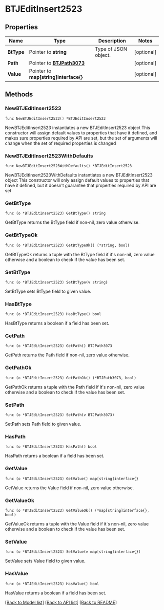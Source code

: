 # BTJEditInsert2523

## Properties

Name | Type | Description | Notes
------------ | ------------- | ------------- | -------------
**BtType** | Pointer to **string** | Type of JSON object. | [optional] 
**Path** | Pointer to [**BTJPath3073**](BTJPath3073.md) |  | [optional] 
**Value** | Pointer to **map[string]interface{}** |  | [optional] 

## Methods

### NewBTJEditInsert2523

`func NewBTJEditInsert2523() *BTJEditInsert2523`

NewBTJEditInsert2523 instantiates a new BTJEditInsert2523 object
This constructor will assign default values to properties that have it defined,
and makes sure properties required by API are set, but the set of arguments
will change when the set of required properties is changed

### NewBTJEditInsert2523WithDefaults

`func NewBTJEditInsert2523WithDefaults() *BTJEditInsert2523`

NewBTJEditInsert2523WithDefaults instantiates a new BTJEditInsert2523 object
This constructor will only assign default values to properties that have it defined,
but it doesn't guarantee that properties required by API are set

### GetBtType

`func (o *BTJEditInsert2523) GetBtType() string`

GetBtType returns the BtType field if non-nil, zero value otherwise.

### GetBtTypeOk

`func (o *BTJEditInsert2523) GetBtTypeOk() (*string, bool)`

GetBtTypeOk returns a tuple with the BtType field if it's non-nil, zero value otherwise
and a boolean to check if the value has been set.

### SetBtType

`func (o *BTJEditInsert2523) SetBtType(v string)`

SetBtType sets BtType field to given value.

### HasBtType

`func (o *BTJEditInsert2523) HasBtType() bool`

HasBtType returns a boolean if a field has been set.

### GetPath

`func (o *BTJEditInsert2523) GetPath() BTJPath3073`

GetPath returns the Path field if non-nil, zero value otherwise.

### GetPathOk

`func (o *BTJEditInsert2523) GetPathOk() (*BTJPath3073, bool)`

GetPathOk returns a tuple with the Path field if it's non-nil, zero value otherwise
and a boolean to check if the value has been set.

### SetPath

`func (o *BTJEditInsert2523) SetPath(v BTJPath3073)`

SetPath sets Path field to given value.

### HasPath

`func (o *BTJEditInsert2523) HasPath() bool`

HasPath returns a boolean if a field has been set.

### GetValue

`func (o *BTJEditInsert2523) GetValue() map[string]interface{}`

GetValue returns the Value field if non-nil, zero value otherwise.

### GetValueOk

`func (o *BTJEditInsert2523) GetValueOk() (*map[string]interface{}, bool)`

GetValueOk returns a tuple with the Value field if it's non-nil, zero value otherwise
and a boolean to check if the value has been set.

### SetValue

`func (o *BTJEditInsert2523) SetValue(v map[string]interface{})`

SetValue sets Value field to given value.

### HasValue

`func (o *BTJEditInsert2523) HasValue() bool`

HasValue returns a boolean if a field has been set.


[[Back to Model list]](../README.md#documentation-for-models) [[Back to API list]](../README.md#documentation-for-api-endpoints) [[Back to README]](../README.md)


